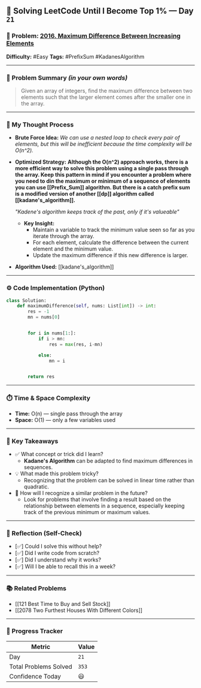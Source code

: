 ## 🧠 Solving LeetCode Until I Become Top 1% — Day `21`

### 🔹 Problem: [2016. Maximum Difference Between Increasing Elements](https://leetcode.com/problems/maximum-difference-between-increasing-elements/description/?envType=daily-question&envId=2025-06-16)

**Difficulty:** #Easy
**Tags:** #PrefixSum #KadanesAlgorithm

---

### 📝 Problem Summary _(in your own words)_

> Given an array of integers, find the maximum difference between two elements such that the larger element comes after the smaller one in the array.

---

### 🧠 My Thought Process

- **Brute Force Idea:**
  _We can use a nested loop to check every pair of elements, but this will be inefficient because the time complexity will be O(n^2)._

- **Optimized Strategy:**
  **Although the O(n^2) approach works, there is a more efficient way to solve this problem using a single pass through the array. Keep this pattern in mind if you encounter a problem where you need to din the maximum or minimum of a sequence of elements you can use [[Prefix_Sum]] algorithm. But there is a catch prefix sum is a modified version of another [[dp]] algorithm called [[kadane's_algorithm]].**

  _"Kadene's algorithm keeps track of the past, only if it's valueable"_

  - **Key Insight:**
    - Maintain a variable to track the minimum value seen so far as you iterate through the array.
    - For each element, calculate the difference between the current element and the minimum value.
    - Update the maximum difference if this new difference is larger.

- **Algorithm Used:**
  [[kadane's_algorithm]]

---

### ⚙️ Code Implementation (Python)

```python
class Solution:
    def maximumDifference(self, nums: List[int]) -> int:
        res = -1
        mn = nums[0]


        for i in nums[1:]:
            if i > mn:
                res = max(res, i-mn)

            else:
                mn = i


        return res
```

---

### ⏱️ Time & Space Complexity

- **Time:** O(n) — single pass through the array
- **Space:** O(1) — only a few variables used

---

### 🧩 Key Takeaways

- ✅ What concept or trick did I learn?
  - **Kadane's Algorithm** can be adapted to find maximum differences in sequences.
- 💡 What made this problem tricky?
  - Recognizing that the problem can be solved in linear time rather than quadratic.
- 💭 How will I recognize a similar problem in the future?
  - Look for problems that involve finding a result based on the relationship between elements in a sequence, especially keeping track of the previous minimum or maximum values.

---

### 🔁 Reflection (Self-Check)

- [✅] Could I solve this without help?
- [✅] Did I write code from scratch?
- [✅] Did I understand why it works?
- [✅] Will I be able to recall this in a week?

---

### 📚 Related Problems

- [[121 Best Time to Buy and Sell Stock]]
- [[2078 Two Furthest Houses With Different Colors]]

---

### 🚀 Progress Tracker

| Metric                | Value |
| --------------------- | ----- |
| Day                   | `21`  |
| Total Problems Solved | `353` |
| Confidence Today      | 😃    |
